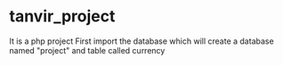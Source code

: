 # tanvir_project
It is a php project
First import the database which will create a database named "project" and table called currency
